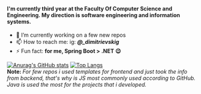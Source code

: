 
#### I'm currently third year at the Faculty Of Computer Science and Engineering. My direction is software engineering and information systems.

- 🌱 I’m currently working on a few new repos 
- 📫 How to reach me: ig: <b><i>@_dimitrievskig</i></b>
- ⚡ Fun fact: <b> for me, Spring Boot > .NET 😉 </b>

[![Anurag's GitHub stats](https://github-readme-stats.vercel.app/api?username=gabrieldim)](https://github.com/anuraghazra/github-readme-stats)
[![Top Langs](https://github-readme-stats.vercel.app/api/top-langs/?username=gabrieldim&layout=compact)](https://github.com/anuraghazra/github-readme-stats)
</br> <b> Note: </b> <i> For few repos i used templates for frontend and just took the info from backend, that's why is JS most commonly used according to GitHub. 
Java is used the most for the projects that i developed. </br> </i> 
